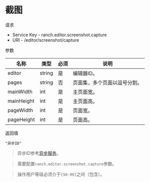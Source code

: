 # 截图

请求
- Service Key - ranch.editor.screenshot.capture
- URI - /editor/screenshot/capture

参数

|名称|类型|必须|说明|
|---|---|---|---|
|editor|string|是|编辑器ID。|
|pages|string|否|页面集，多个页面以逗号分割。|
|mainWidth|int|是|主页面宽。|
|mainHeight|int|是|主页面高。|
|pageWidth|int|是|页面宽。|
|pageHeight|int|是|页面高。|

返回值
```
"异步ID"
```

> 异步ID参考[异步服务](../../ranch-base/doc/async.md)。

> 需要配置`ranch.editor.screenshot.capture`参数。

> 操作用户等级必须介于`[50-99]`之间（包含）。
